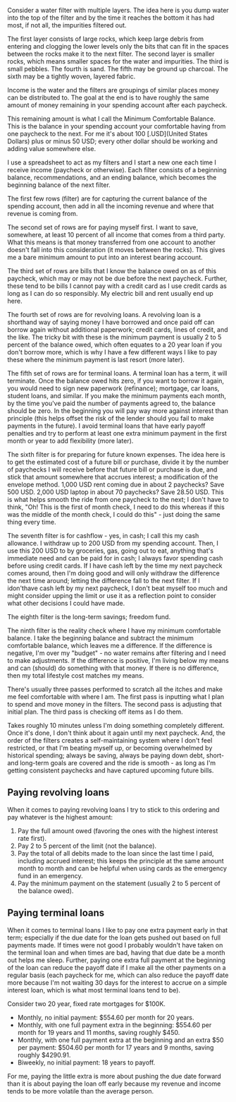



Consider a water filter with multiple layers. The idea here is you dump water into the top of the filter and by the time it reaches the bottom it has had most, if not all, the impurities filtered out.

The first layer consists of large rocks, which keep large debris from entering and clogging the lower levels only the bits that can fit in the spaces between the rocks make it to the next filter. The second layer is smaller rocks, which means smaller spaces for the water and impurities. The third is small pebbles. The fourth is sand. The fifth may be ground up charcoal. The sixth may be a tightly woven, layered fabric.

Income is the water and the filters are groupings of similar places money can be distributed to. The goal at the end is to have roughly the same amount of money remaining in your spending account after each paycheck.

This remaining amount is what I call the Minimum Comfortable Balance. This is the balance in your spending account your comfortable having from one paycheck to the next. For me it's about 100 [.USD](United States Dollars) plus or minus 50 USD; every other dollar should be working and adding value somewhere else.

I use a spreadsheet to act as my filters and I start a new one each time I receive income (paycheck or otherwise). Each filter consists of a beginning balance, recommendations, and an ending balance, which becomes the beginning balance of the next filter.

The first few rows (filter) are for capturing the current balance of the spending account, then add in all the incoming revenue and where that revenue is coming from.

The second set of rows are for paying myself first. I want to save, somewhere, at least 10 percent of all income that comes from a third party. What this means is that money transferred from one account to another doesn't fall into this consideration (it moves between the rocks). This gives me a bare minimum amount to put into an interest bearing account.

The third set of rows are bills that I know the balance owed on as of this paycheck, which may or may not be due before the next paycheck. Further, these tend to be bills I cannot pay with a credit card as I use credit cards as long as I can do so responsibly. My electric bill and rent usually end up here.

The fourth set of rows are for revolving loans. A revolving loan is a shorthand way of saying money I have borrowed and once paid off can borrow again without additional paperwork; credit cards, lines of credit, and the like. The tricky bit with these is the minimum payment is usually 2 to 5 percent of the balance owed, which often equates to a 20 year loan if you don't borrow more, which is why I have a few different ways I like to pay these where the minimum payment is last resort (more later).

The fifth set of rows are for terminal loans. A terminal loan has a term, it will terminate. Once the balance owed hits zero, if you want to borrow it again, you would need to sign new paperwork (refinance); mortgage, car loans, student loans, and similar. If you make the minimum payments each month, by the time you've paid the number of payments agreed to, the balance should be zero. In the beginning you will pay way more against interest than principle (this helps offset the risk of the lender should you fail to make payments in the future). I avoid terminal loans that have early payoff penalties and try to perform at least one extra minimum payment in the first month or year to add flexibility (more later).

The sixth filter is for preparing for future known expenses. The idea here is to get the estimated cost of a future bill or purchase, divide it by the number of paychecks I will receive before that future bill or purchase is due, and stick that amount somewhere that accrues interest; a modification of the envelope method. 1,000 USD rent coming due in about 2 paychecks? Save 500 USD. 2,000 USD laptop in about 70 paychecks? Save 28.50 USD. This is what helps smooth the ride from one paycheck to the next; I don't have to think, "Oh! This is the first of month check, I need to do this whereas if this was the middle of the month check, I could do this" - just doing the same thing every time.

The seventh filter is for cashflow - yes, in cash; I call this my cash allowance. I withdraw up to 200 USD from my spending account. Then, I use this 200 USD to by groceries, gas, going out to eat, anything that's immediate need and can be paid for in cash; I always favor spending cash before using credit cards. If I have cash left by the time my next paycheck comes around, then I'm doing good and will only withdraw the difference the next time around; letting the difference fall to the next filter. If I idon'thave cash left by my next paycheck, I don't beat myself too much and might consider upping the limit or use it as a reflection point to consider what other decisions I could have made.

The eighth filter is the long-term savings; freedom fund.

The ninth filter is the reality check where I have my minimum comfortable balance. I take the beginning balance and subtract the minimum comfortable balance, which leaves me a difference. If the difference is negative, I'm over my "budget" - no water remains after filtering and I need to make adjustments. If the difference is positive, I'm living below my means and can (should) do something with that money. If there is no difference, then my total lifestyle cost matches my means.

There's usually three passes performed to scratch all the itches and make me feel comfortable with where I am. The first pass is inputting what I plan to spend and move money in the filters. The second pass is adjusting that initial plan. The third pass is checking off items as I do them.

Takes roughly 10 minutes unless I'm doing something completely different. Once it's done, I don't think about it again until my next paycheck. And, the order of the filters creates a self-maintaining system where I don't feel restricted, or that I'm beating myself up, or becoming overwhelmed by historical spending; always be saving, always be paying down debt, short- and long-term goals are covered and the ride is smooth - as long as I'm getting consistent paychecks and have captured upcoming future bills.

## Paying revolving loans

When it comes to paying revolving loans I try to stick to this ordering and pay whatever is the highest amount:

1. Pay the full amount owed (favoring the ones with the highest interest rate first).
2. Pay 2 to 5 percent of the limit (not the balance).
3. Pay the total of all debits made to the loan since the last time I paid, including accrued interest; this keeps the principle at the same amount month to month and can be helpful when using cards as the emergency fund in an emergency.
4. Pay the minimum payment on the statement (usually 2 to 5 percent of the balance owed).

## Paying terminal loans

When it comes to terminal loans I like to pay one extra payment early in that term; especially if the due date for the loan gets pushed out based on full payments made. If times were not good I probably wouldn't have taken on the terminal loan and when times are bad, having that due date be a month out helps me sleep. Further, paying one extra full payment at the beginning of the loan can reduce the payoff date if I make all the other payments on a regular basis (each paycheck for me, which can also reduce the payoff date more because I'm not waiting 30 days for the interest to accrue on a simple interest loan, which is what most terminal loans tend to be).

Consider two 20 year, fixed rate mortgages for $100K.

- Monthly, no initial payment: $554.60 per month for 20 years.
- Monthly, with one full payment extra in the beginning: $554.60 per month for 19 years and 11 months, saving roughly $450.
- Monthly, with one full payment extra at the beginning and an extra $50 per payment: $504.60 per month for 17 years and 9 months, saving roughly $4290.91.
- Biweekly, no initial payment: 18 years to payoff.

For me, paying the little extra is more about pushing the due date forward than it is about paying the loan off early because my revenue and income tends to be more volatile than the average person.
